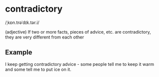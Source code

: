 # contradictory

/ˌkɒn.trəˈdɪk.tər.i/

(adjective) If two or more facts, pieces of advice, etc. are contradictory, they are very different from each other

## Example

I keep getting contradictory advice - some people tell me to keep it warm and some tell me to put ice on it.
